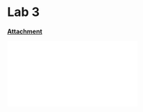 # Lab 3

[**Attachment**](attachment.zip)

<object data="lab.pdf" type="application/pdf" width="100%" height="800">
    <embed src="lab.pdf" type="application/pdf" />
</object>
